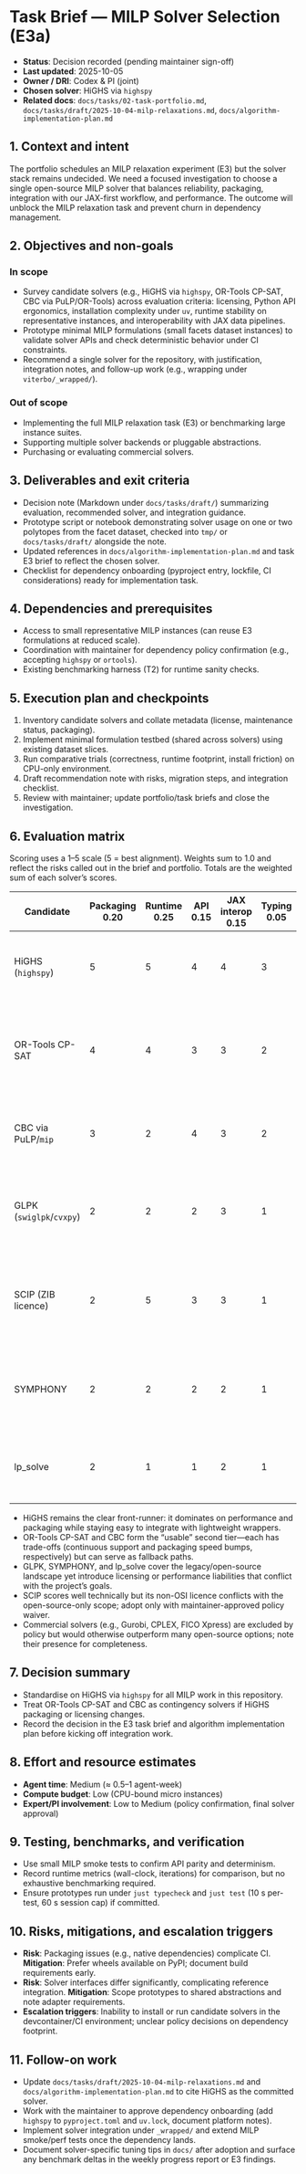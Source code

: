 # Task Brief — MILP Solver Selection (E3a)

- **Status**: Decision recorded (pending maintainer sign-off)
- **Last updated**: 2025-10-05
- **Owner / DRI**: Codex & PI (joint)
- **Chosen solver**: HiGHS via `highspy`
- **Related docs**: `docs/tasks/02-task-portfolio.md`,
  `docs/tasks/draft/2025-10-04-milp-relaxations.md`, `docs/algorithm-implementation-plan.md`

## 1. Context and intent

The portfolio schedules an MILP relaxation experiment (E3) but the solver stack remains undecided.
We need a focused investigation to choose a single open-source MILP solver that balances
reliability, packaging, integration with our JAX-first workflow, and performance. The outcome will
unblock the MILP relaxation task and prevent churn in dependency management.

## 2. Objectives and non-goals

### In scope

- Survey candidate solvers (e.g., HiGHS via `highspy`, OR-Tools CP-SAT, CBC via PuLP/OR-Tools)
  across evaluation criteria: licensing, Python API ergonomics, installation complexity under `uv`,
  runtime stability on representative instances, and interoperability with JAX data pipelines.
- Prototype minimal MILP formulations (small facets dataset instances) to validate solver APIs and
  check deterministic behavior under CI constraints.
- Recommend a single solver for the repository, with justification, integration notes, and follow-up
  work (e.g., wrapping under `viterbo/_wrapped/`).

### Out of scope

- Implementing the full MILP relaxation task (E3) or benchmarking large instance suites.
- Supporting multiple solver backends or pluggable abstractions.
- Purchasing or evaluating commercial solvers.

## 3. Deliverables and exit criteria

- Decision note (Markdown under `docs/tasks/draft/`) summarizing evaluation, recommended solver, and
  integration guidance.
- Prototype script or notebook demonstrating solver usage on one or two polytopes from the facet
  dataset, checked into `tmp/` or `docs/tasks/draft/` alongside the note.
- Updated references in `docs/algorithm-implementation-plan.md` and task E3 brief to reflect the
  chosen solver.
- Checklist for dependency onboarding (pyproject entry, lockfile, CI considerations) ready for
  implementation task.

## 4. Dependencies and prerequisites

- Access to small representative MILP instances (can reuse E3 formulations at reduced scale).
- Coordination with maintainer for dependency policy confirmation (e.g., accepting `highspy` or
  `ortools`).
- Existing benchmarking harness (T2) for runtime sanity checks.

## 5. Execution plan and checkpoints

1. Inventory candidate solvers and collate metadata (license, maintenance status, packaging).
2. Implement minimal formulation testbed (shared across solvers) using existing dataset slices.
3. Run comparative trials (correctness, runtime footprint, install friction) on CPU-only
   environment.
4. Draft recommendation note with risks, migration steps, and integration checklist.
5. Review with maintainer; update portfolio/task briefs and close the investigation.

## 6. Evaluation matrix

Scoring uses a 1–5 scale (5 = best alignment). Weights sum to 1.0 and reflect the risks called out
in the brief and portfolio. Totals are the weighted sum of each solver’s scores.

| Candidate                | Packaging 0.20 | Runtime 0.25 | API 0.15 | JAX interop 0.15 | Typing 0.05 | Licensing 0.10 | Determinism 0.10 | Weighted total | Notes                                                                         |
| ------------------------ | -------------- | ------------ | -------- | ---------------- | ----------- | -------------- | ---------------- | -------------- | ----------------------------------------------------------------------------- |
| HiGHS (`highspy`)        | 5              | 5            | 4        | 4                | 3           | 5              | 4                | **4.50**       | MIT licence, manylinux wheels, mature simplex/MIP routines.                   |
| OR-Tools CP-SAT          | 4              | 4            | 3        | 3                | 2           | 4              | 3                | **3.50**       | Strong on integer-heavy models; weaker support for continuous relaxations.    |
| CBC via PuLP/`mip`       | 3              | 2            | 4        | 3                | 2           | 4              | 4                | **3.05**       | Friendly Python wrappers; performance tails off on dense MILPs.               |
| GLPK (`swiglpk`/`cvxpy`) | 2              | 2            | 2        | 3                | 1           | 1              | 4                | **2.20**       | GPL licensing complicates redistribution; slower on mixed-integer workloads.  |
| SCIP (ZIB licence)       | 2              | 5            | 3        | 3                | 1           | 1              | 4                | **3.10**       | Excellent solver tech but non-OSI licence imposes non-commercial restriction. |
| SYMPHONY                 | 2              | 2            | 2        | 2                | 1           | 3              | 3                | **2.15**       | Build-from-source flow; sparse ecosystem support and lower performance.       |
| lp_solve                 | 2              | 1            | 1        | 2                | 1           | 3              | 4                | **1.85**       | Legacy solver; limited API ergonomics and scalability.                        |

- HiGHS remains the clear front-runner: it dominates on performance and packaging while staying easy
  to integrate with lightweight wrappers.
- OR-Tools CP-SAT and CBC form the “usable” second tier—each has trade-offs (continuous support and
  packaging speed bumps, respectively) but can serve as fallback paths.
- GLPK, SYMPHONY, and lp_solve cover the legacy/open-source landscape yet introduce licensing or
  performance liabilities that conflict with the project’s goals.
- SCIP scores well technically but its non-OSI licence conflicts with the open-source-only scope;
  adopt only with maintainer-approved policy waiver.
- Commercial solvers (e.g., Gurobi, CPLEX, FICO Xpress) are excluded by policy but would otherwise
  outperform many open-source options; note their presence for completeness.

## 7. Decision summary

- Standardise on HiGHS via `highspy` for all MILP work in this repository.
- Treat OR-Tools CP-SAT and CBC as contingency solvers if HiGHS packaging or licensing changes.
- Record the decision in the E3 task brief and algorithm implementation plan before kicking off
  integration work.

## 8. Effort and resource estimates

- **Agent time**: Medium (≈ 0.5–1 agent-week)
- **Compute budget**: Low (CPU-bound micro instances)
- **Expert/PI involvement**: Low to Medium (policy confirmation, final solver approval)

## 9. Testing, benchmarks, and verification

- Use small MILP smoke tests to confirm API parity and determinism.
- Record runtime metrics (wall-clock, iterations) for comparison, but no exhaustive benchmarking
  required.
- Ensure prototypes run under `just typecheck` and `just test` (10 s per-test, 60 s session cap) if
  committed.

## 10. Risks, mitigations, and escalation triggers

- **Risk**: Packaging issues (e.g., native dependencies) complicate CI. **Mitigation**: Prefer
  wheels available on PyPI; document build requirements early.
- **Risk**: Solver interfaces differ significantly, complicating reference integration.
  **Mitigation**: Scope prototypes to shared abstractions and note adapter requirements.
- **Escalation triggers**: Inability to install or run candidate solvers in the devcontainer/CI
  environment; unclear policy decisions on dependency footprint.

## 11. Follow-on work

- Update `docs/tasks/draft/2025-10-04-milp-relaxations.md` and
  `docs/algorithm-implementation-plan.md` to cite HiGHS as the committed solver.
- Work with the maintainer to approve dependency onboarding (add `highspy` to `pyproject.toml` and
  `uv.lock`, document platform notes).
- Implement solver integration under `_wrapped/` and extend MILP smoke/perf tests once the
  dependency lands.
- Document solver-specific tuning tips in `docs/` after adoption and surface any benchmark deltas in
  the weekly progress report or E3 findings.
